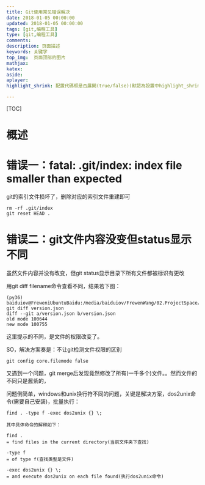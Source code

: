 ```yaml
---
title: Git使用常见错误解决
date: 2018-01-05 00:00:00
updated: 2018-01-05 00:00:00
tags: [git,编程工具]
type: [git,编程工具]
comments:
description: 页面描述
keywords: 关键字
top_img:  页面顶部的图片
mathjax:
katex:
aside: 
aplayer:
highlight_shrink: 配置代碼框是否展開(true/false)(默認為設置中highlight_shrink的配置)

---
```


[TOC]

# 概述





# 错误一：fatal: .git/index: index file smaller than expected

git的索引文件损坏了，删除对应的索引文件重建即可

```shell
rm -rf .git/index
git reset HEAD .
```

# 错误二：git文件内容没变但status显示不同

虽然文件内容并没有改变，但git status显示目录下所有文件都被标识有更改

用git diff filename命令查看不同，结果若下图：

```
(py36) baiduiov@FreweniUbuntuBaidu:/media/baiduiov/FrewenWang/02.ProjectSpace/01WorkSpace/em$ git diff version.json
diff --git a/version.json b/version.json
old mode 100644
new mode 100755
```

这里提示的不同，是文件的权限改变了。

SO，解决方案奏是：不让git检测文件权限的区别

```shell
git config core.filemode false
```

又遇到一个问题，git merge后发现竟然修改了所有(一千多个)文件。。然而文件的不同只是酱紫的，

问题倒简单，windows和unix换行符不同的问题，关键是解决方案，dos2unix命令(需要自己安装)，批量执行：

```
find . -type f -exec dos2unix {} \;
```

```
其中具体命令的解释如下：

find .
= find files in the current directory(当前文件夹下查找)

-type f
= of type f(查找类型是文件)

-exec dos2unix {} \;
= and execute dos2unix on each file found(执行dos2unix命令)
```











